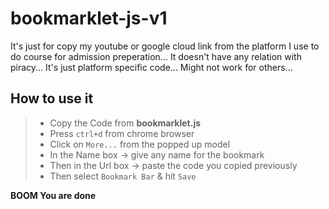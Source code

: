 # bookmarklet-js-v1

It's just for copy my youtube or google cloud link from the platform I use to do course for admission preperation... It doesn't have any relation with piracy... It's just platform specific code... Might not work for others...

## **How to use it**

> - Copy the Code from **bookmarklet.js**
> - Press ```ctrl+d``` from chrome browser
> - Click on ```More...``` from the popped up model
> - In the Name box -> give any name for the bookmark
> - Then in the Url box -> paste the code you copied previously
> - Then select ```Bookmark Bar``` & hit ```Save```

**BOOM You are done**
